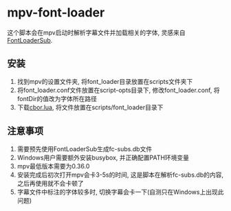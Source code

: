 # mpv-font-loader

这个脚本会在mpv启动时解析字幕文件并加载相关的字体, 灵感来自[FontLoaderSub](https://github.com/yzwduck/FontLoaderSub).

## 安装

1. 找到mpv的设置文件夹, 将font_loader目录放置在scripts文件夹下
2. 将font_loader.conf文件放置在script-opts目录下, 修改font_loader.conf, 将fontDir的值改为字体所在路径
3. 下载[cbor.lua](https://raw.githubusercontent.com/Zash/lua-cbor/refs/heads/master/cbor.lua), 将文件放置在scripts/font_loader目录下

## 注意事项

1. 需要预先使用FontLoaderSub生成fc-subs.db文件
2. Windows用户需要额外安装busybox, 并正确配置PATH环境变量
3. mpv最低版本需要为0.36.0
4. 安装完成后初次打开mpv会卡3-5s的时间, 这是脚本在解析fc-subs.db的内容, 之后再使用就不会卡顿了
5. 字幕文件中标注的字体较多时, 切换字幕会卡一下(自测只在Windows上出现此问题)
